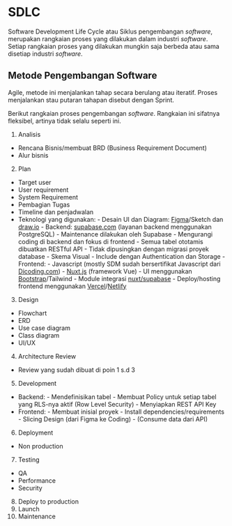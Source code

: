 # SDLC

Software Development Life Cycle atau Siklus pengembangan _software_, merupakan rangkaian proses yang dilakukan dalam industri _software_. 
Setiap rangkaian proses yang dilakukan mungkin saja berbeda atau sama disetiap industri _software_.

## Metode Pengembangan Software

Agile, metode ini menjalankan tahap secara berulang atau iteratif. Proses menjalankan stau putaran tahapan disebut dengan Sprint.

Berikut rangkaian proses pengembangan _software_. Rangkaian ini sifatnya fleksibel, artinya tidak selalu seperti ini.

1. Analisis
  - Rencana Bisnis/membuat BRD (Business Requirement Document)
  - Alur bisnis

2. Plan
  - Target user
  - User requirement
  - System Requirement
  - Pembagian Tugas
  - Timeline dan penjadwalan
  - Teknologi yang digunakan:
        - Desain UI dan Diagram: [Figma](https://figma.com)/Sketch dan [draw.io](https://draw.io)
        - Backend: [supabase.com](https://supabase.com) (layanan backend menggunakan PostgreSQL)
          - Maintenance dilakukan oleh Supabase
          - Mengurangi coding di backend dan fokus di frontend
          - Semua tabel ototamis dibuatkan RESTful API
          - Tidak dipusingkan dengan migrasi proyek database
          - Skema Visual
          - Include dengan Authentication dan Storage
        - Frontend:
          - Javascript (mostly SDM sudah bersertifikat Javascript dari [Dicoding.com](https://dicoding.com))
          - [Nuxt.js](https://nuxt.com) (framework Vue)
          - UI menggunakan [Bootstrap](https://getbootstrap.com)/Tailwind
          - Module integrasi [nuxt/supabase](https://supabase.nuxtjs.org/)
        - Deploy/hosting frontend menggunakan [Vercel](https://vercel.com)/[Netlify](https://netlify.com)
     
3. Design
  - Flowchart
  - ERD
  - Use case diagram
  - Class diagram
  - UI/UX

4. Architecture Review
  - Review yang sudah dibuat di poin 1 s.d 3 
     
5. Development
  - Backend:
        - Mendefinisikan tabel
        - Membuat Policy untuk setiap tabel yang RLS-nya aktif (Row Level Security)
        - Menyiapkan REST API Key 
  - Frontend: 
        - Membuat inisial proyek
        - Install dependencies/requirements
        - Slicing Design (dari Figma ke Coding)
        - (Consume data dari API)
     
6. Deployment
  - Non production 

7. Testing
  - QA
  - Performance
  - Security

8. Deploy to production
9. Launch
10. Maintenance
